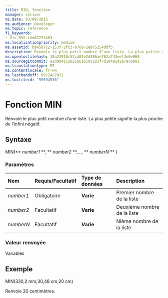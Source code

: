 ```yaml
---
title: MIN, fonction
manager: soliver
ms.date: 03/09/2015
ms.audience: Developer
ms.topic: reference
f1_keywords:
- Vis_DSS.chm82251463
ms.localizationpriority: medium
ms.assetid: b945b7c2-153f-2fc3-b768-1e975254ddf5
description: Renvoie le plus petit nombre d’une liste. La plus petite signifie la plus proche de l’infini négatif.
ms.openlocfilehash: 10a23910c52cd01e2d886ae762a743eef3e6e860
ms.sourcegitcommit: a1d9041c20256616c9c183f7d1049142a7ac6991
ms.translationtype: MT
ms.contentlocale: fr-FR
ms.lasthandoff: 09/24/2021
ms.locfileid: "59594530"
---
```

# <a name="min-function"></a>Fonction MIN

Renvoie le plus petit nombre d’une liste. La plus petite signifie la plus proche de l’infini négatif.
  
## <a name="syntax"></a>Syntaxe

MIN(** *number1* **, ** *number2* **,..., ** *numberN* ** ) 
  
### <a name="parameters"></a>Paramètres

|**Nom**|**Requis/Facultatif**|**Type de données**|**Description**|
|:-----|:-----|:-----|:-----|
| _number1_ <br/> |Obligatoire  <br/> |**Varie** <br/> |Premier nombre de la liste  <br/> |
| _number2_ <br/> |Facultatif  <br/> |**Varie** <br/> | Deuxième nombre de la liste  <br/> |
| _numberN_ <br/> |Facultatif  <br/> |**Varie** <br/> |Nième nombre de la liste  <br/> |
   
### <a name="return-value"></a>Valeur renvoyée

Variables
  
## <a name="example"></a>Exemple

MIN(330,2 mm;30,48 cm;20 cm) 
  
Renvoie 20 centimètres. 
  

